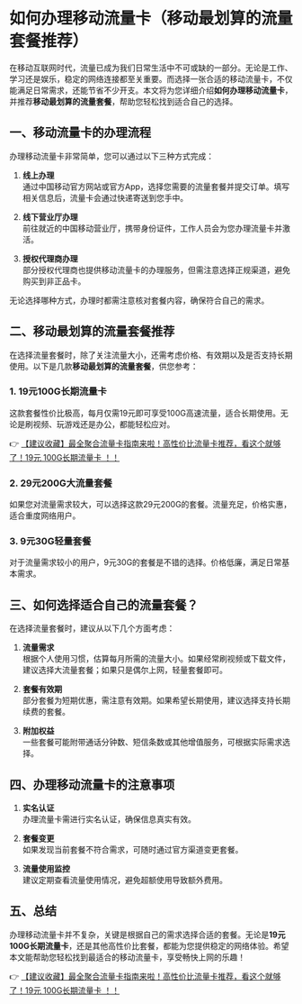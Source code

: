 # 如何办理移动流量卡（移动最划算的流量套餐推荐）

在移动互联网时代，流量已成为我们日常生活中不可或缺的一部分。无论是工作、学习还是娱乐，稳定的网络连接都至关重要。而选择一张合适的移动流量卡，不仅能满足日常需求，还能节省不少开支。本文将为您详细介绍**如何办理移动流量卡**，并推荐**移动最划算的流量套餐**，帮助您轻松找到适合自己的选择。

## 一、移动流量卡的办理流程

办理移动流量卡非常简单，您可以通过以下三种方式完成：

1. **线上办理**  
   通过中国移动官方网站或官方App，选择您需要的流量套餐并提交订单。填写相关信息后，流量卡会通过快递寄送到您手中。

2. **线下营业厅办理**  
   前往就近的中国移动营业厅，携带身份证件，工作人员会为您办理流量卡并激活。

3. **授权代理商办理**  
   部分授权代理商也提供移动流量卡的办理服务，但需注意选择正规渠道，避免购买到非正品卡。

无论选择哪种方式，办理时都需注意核对套餐内容，确保符合自己的需求。

## 二、移动最划算的流量套餐推荐

在选择流量套餐时，除了关注流量大小，还需考虑价格、有效期以及是否支持长期使用。以下是几款**移动最划算的流量套餐**，供您参考：

### 1. 19元100G长期流量卡  
这款套餐性价比极高，每月仅需19元即可享受100G高速流量，适合长期使用。无论是刷视频、玩游戏还是办公，都能轻松应对。

👉 [【建议收藏】最全聚合流量卡指南来啦！高性价比流量卡推荐，看这个就够了！19元 100G长期流量卡 ！！](https://bit.ly/Liuliangka)

### 2. 29元200G大流量套餐  
如果您对流量需求较大，可以选择这款29元200G的套餐。流量充足，价格实惠，适合重度网络用户。

### 3. 9元30G轻量套餐  
对于流量需求较小的用户，9元30G的套餐是不错的选择。价格低廉，满足日常基本需求。

## 三、如何选择适合自己的流量套餐？

在选择流量套餐时，建议从以下几个方面考虑：

1. **流量需求**  
   根据个人使用习惯，估算每月所需的流量大小。如果经常刷视频或下载文件，建议选择大流量套餐；如果只是偶尔上网，轻量套餐即可。

2. **套餐有效期**  
   部分套餐为短期优惠，需注意有效期。如果希望长期使用，建议选择支持长期续费的套餐。

3. **附加权益**  
   一些套餐可能附带通话分钟数、短信条数或其他增值服务，可根据实际需求选择。

## 四、办理移动流量卡的注意事项

1. **实名认证**  
   办理流量卡需进行实名认证，确保信息真实有效。

2. **套餐变更**  
   如果发现当前套餐不符合需求，可随时通过官方渠道变更套餐。

3. **流量使用监控**  
   建议定期查看流量使用情况，避免超额使用导致额外费用。

## 五、总结

办理移动流量卡并不复杂，关键是根据自己的需求选择合适的套餐。无论是**19元100G长期流量卡**，还是其他高性价比套餐，都能为您提供稳定的网络体验。希望本文能帮助您轻松找到最适合的移动流量卡，享受畅快上网的乐趣！

👉 [【建议收藏】最全聚合流量卡指南来啦！高性价比流量卡推荐，看这个就够了！19元 100G长期流量卡 ！！](https://bit.ly/Liuliangka)